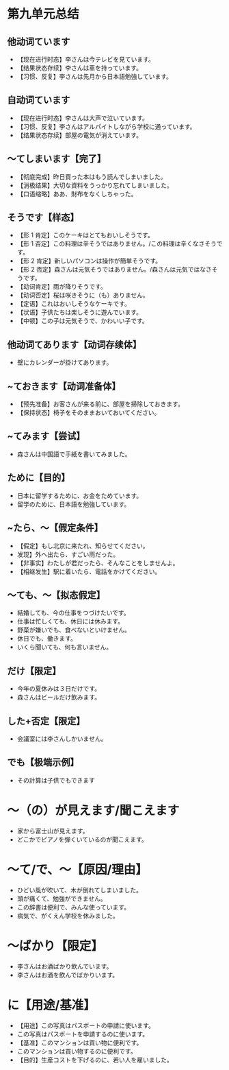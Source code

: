 # 第九单元总结

## 他动词ています

- 【现在进行时态】李さんは今テレビを見ています。
- 【结果状态存续】李さんは車を持っています。
- 【习惯、反复】李さんは先月から日本語勉強しています。

## 自动词ています

- 【现在进行时态】李さんは大声で泣いています。
- 【习惯、反复】李さんはアルパイトしながら学校に通っています。
- 【结果状态存续】部屋の電気が消えています。

## ～てしまいます【完了】

- 【彻底完成】昨日買った本はもう読んでしまいました。
- 【消极结果】大切な資料をうっかり忘れてしまいました。
- 【口语缩略】ああ、財布をなくしちゃった。

## そうです【样态】

- 【形 1 肯定】このケーキはとてもおいしそうです。
- 【形 1 否定】この料理は辛そうではありません。/この料理は辛くなさそうです。
- 【形 2 肯定】新しいパソコンは操作が簡単そうです。
- 【形 2 否定】森さんは元気そうではありません。/森さんは元気ではなさそうです。
- 【动词肯定】雨が降りそうです。
- 【动词否定】桜は咲きそうに（も）ありません。
- 【定语】これはおいしそうなケーキです。
- 【状语】子供たちは楽しそうに遊んでいます。
- 【中顿】この子は元気そうで、かわいい子です。

## 他动词てあります【动词存续体】

- 壁にカレンダーが掛けてあります。

## ~ておきます【动词准备体】

- 【预先准备】お客さんが来る前に、部屋を掃除しておきます。
- 【保持状态】椅子をそのままおいておいてください。

## ~てみます【尝试】

- 森さんは中国語で手紙を書いてみました。

## ために【目的】

- 日本に留学するために、お金をためています。
- 留学のために、日本語を勉強しています。

## ~たら、～【假定条件】

- 【假定】もし北京に来たれ、知らせてください。
- 发现】外へ出たら、すごい雨だった。
- 【非事实】わたしが君だったら、そんなことをしませんよ。
- 【相继发生】駅に着いたら、電話をかけてください。

## ～ても、～【拟态假定】

- 結婚しても、今の仕事をつづけたいです。
- 仕事は忙しくても、休日には休みます。
- 野菜が嫌いでも、食べないといけません。
- 休日でも、働きます。
- いくら聞いても、何も言いません。

## だけ【限定】

- 今年の夏休みは３日だけです。
- 森さんはビールだけ飲みます。

## した+否定【限定】

- 会議室には李さんしかいません。

## でも【极端示例】

- その計算は子供でもできます

# ～（の）が見えます/聞こえます

- 家から富士山が見えます。
- どこかでピアノを弾くいているのが聞こえます。

# ～て/で、～【原因/理由】

- ひどい風が吹いて、木が倒れてしまいました。
- 頭が痛くて、勉強ができません。
- この辞書は便利で、みんな使っています。
- 病気で、がくえん学校を休みました。

# ～ばかり【限定】

- 李さんはお酒ばかり飲んでいます。
- 李さんはお酒を飲んでばかりいます。

# に【用途/基准】

- 【用途】この写真はパスポートの申請に使います。
- この写真はパスポートを申請するのに使います。
- 【基准】このマンションは買い物に便利です。
- このマンションは買い物するのに便利です。
- 【目的】生産コストを下げるのに、若い人を雇いました。
